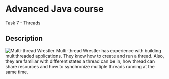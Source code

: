 # Advanced Java course
Task 7 - Threads

## Description

<img src="http://jgrass.fon.bg.ac.rs/wp-content/uploads/2015/03/8-multi-thread-wrestler-100x100.png" alt="Multi-thread Wrestler">
Multi-thread Wrestler has experience with building multithreaded applications. They know how to create and run a thread. Also, they are familiar with different states a thread can be in, how thread can share resources and how to synchronize multiple threads running at the same time.
